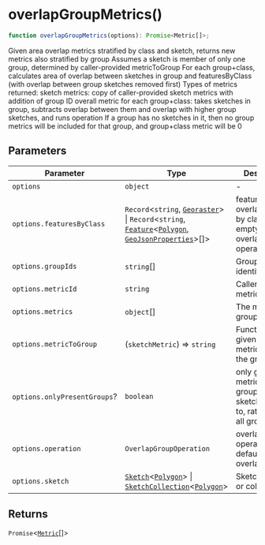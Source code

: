# overlapGroupMetrics()

```ts
function overlapGroupMetrics(options): Promise<Metric[]>;
```

Given area overlap metrics stratified by class and sketch, returns new metrics also stratified by group
Assumes a sketch is member of only one group, determined by caller-provided metricToGroup
For each group+class, calculates area of overlap between sketches in group and featuresByClass (with overlap between group sketches removed first)
Types of metrics returned:
sketch metrics: copy of caller-provided sketch metrics with addition of group ID
overall metric for each group+class: takes sketches in group, subtracts overlap between them and overlap with higher group sketches, and runs operation
If a group has no sketches in it, then no group metrics will be included for that group, and group+class metric will be 0

## Parameters

| Parameter                    | Type                                                                                                                                                                                                                                   | Description                                                                       |
| ---------------------------- | -------------------------------------------------------------------------------------------------------------------------------------------------------------------------------------------------------------------------------------- | --------------------------------------------------------------------------------- |
| `options`                    | `object`                                                                                                                                                                                                                               | -                                                                                 |
| `options.featuresByClass`    | `Record`\<`string`, [`Georaster`](../interfaces/Georaster.md)\> \| `Record`\<`string`, [`Feature`](../interfaces/Feature.md)\<[`Polygon`](../interfaces/Polygon.md), [`GeoJsonProperties`](../type-aliases/GeoJsonProperties.md)\>[]\> | features to overlap, keyed by class ID, use empty array if overlapArea operation  |
| `options.groupIds`           | `string`[]                                                                                                                                                                                                                             | Group identifiers                                                                 |
| `options.metricId`           | `string`                                                                                                                                                                                                                               | Caller-provided metric ID                                                         |
| `options.metrics`            | `object`[]                                                                                                                                                                                                                             | The metrics to group                                                              |
| `options.metricToGroup`      | (`sketchMetric`) => `string`                                                                                                                                                                                                           | Function that given sketch metric returns the group ID                            |
| `options.onlyPresentGroups`? | `boolean`                                                                                                                                                                                                                              | only generate metrics for groups that sketches match to, rather than all groupIds |
| `options.operation`          | `OverlapGroupOperation`                                                                                                                                                                                                                | overlap operation, defaults to overlapFeatures                                    |
| `options.sketch`             | [`Sketch`](../interfaces/Sketch.md)\<[`Polygon`](../interfaces/Polygon.md)\> \| [`SketchCollection`](../interfaces/SketchCollection.md)\<[`Polygon`](../interfaces/Polygon.md)\>                                                       | Sketch - single or collection                                                     |

## Returns

`Promise`\<[`Metric`](../type-aliases/Metric.md)[]\>
